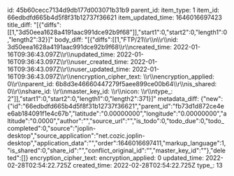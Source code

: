 id: 45b60cecc7134d9db177d003071b31b9
parent_id: 
item_type: 1
item_id: 66edbdfd665b4d5f8f31b12737f36621
item_updated_time: 1646016697423
title_diff: "[{\"diffs\":[[1,\"3d50eea1628a4191aac991dce92b9f68\"]],\"start1\":0,\"start2\":0,\"length1\":0,\"length2\":32}]"
body_diff: "[{\"diffs\":[[1,\"FTP/21\\\r\\\n\\\r\\\nid: 3d50eea1628a4191aac991dce92b9f68\\\r\\\ncreated_time: 2022-01-16T09:36:43.097Z\\\r\\\nupdated_time: 2022-01-16T09:36:43.097Z\\\r\\\nuser_created_time: 2022-01-16T09:36:43.097Z\\\r\\\nuser_updated_time: 2022-01-16T09:36:43.097Z\\\r\\\nencryption_cipher_text: \\\r\\\nencryption_applied: 0\\\r\\\nparent_id: 6b8d3e46660447279f5aee899ce00b64\\\r\\\nis_shared: 0\\\r\\\nshare_id: \\\r\\\nmaster_key_id: \\\r\\\nicon: \\\r\\\ntype_: 2\"]],\"start1\":0,\"start2\":0,\"length1\":0,\"length2\":371}]"
metadata_diff: {"new":{"id":"66edbdfd665b4d5f8f31b12737f36621","parent_id":"fb73d1d872ce4ee6ab184091f1e4c67b","latitude":"0.00000000","longitude":"0.00000000","altitude":"0.0000","author":"","source_url":"","is_todo":0,"todo_due":0,"todo_completed":0,"source":"joplin-desktop","source_application":"net.cozic.joplin-desktop","application_data":"","order":1646016697411,"markup_language":1,"is_shared":0,"share_id":"","conflict_original_id":"","master_key_id":""},"deleted":[]}
encryption_cipher_text: 
encryption_applied: 0
updated_time: 2022-02-28T02:54:22.725Z
created_time: 2022-02-28T02:54:22.725Z
type_: 13